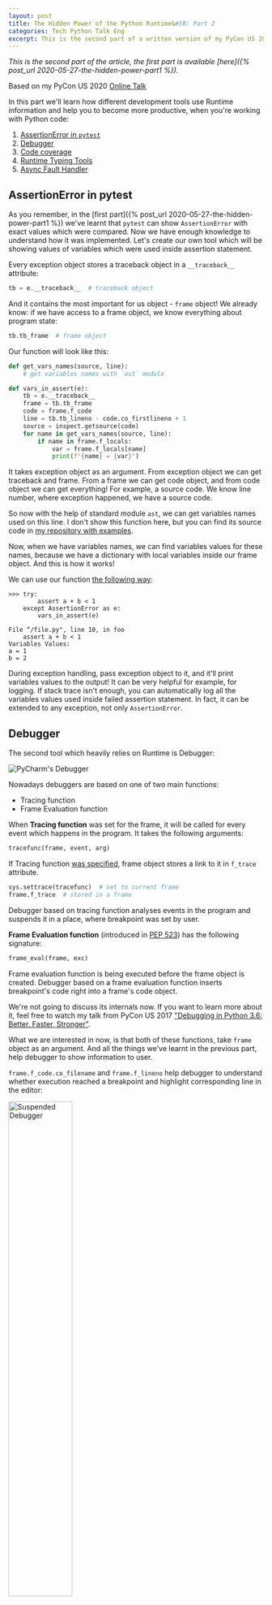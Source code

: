 ```yaml
---
layout: post
title: The Hidden Power of the Python Runtime&#58; Part 2
categories: Tech Python Talk Eng
excerpt: This is the second part of a written version of my PyCon US 2020 talk "The Hidden Power of the Python Runtime". In this article we'll learn how different development tools can use Python Runtime information.
---
```


_This is the second part of the article, the first part is available [here]({% post_url 2020-05-27-the-hidden-power-part1 %})._

Based on my PyCon US 2020 [Online Talk](https://youtu.be/yr6E7FwK_Hw)

In this part we'll learn how different development tools use Runtime information and help you to become more productive, when you're working with Python code:

1. [AssertionError in `pytest`](#assertion)
2. [Debugger](#debugger)
3. [Code coverage](#coverage)
4. [Runtime Typing Tools](#typing)
5. [Async Fault Handler](#handler)

## AssertionError in pytest <a name="assertion"></a>

As you remember, in the [first part]({% post_url 2020-05-27-the-hidden-power-part1 %}) we've learnt that `pytest` can show `AssertionError` with exact values which were compared. Now we have enough knowledge to understand how it was implemented. Let's create our own tool which will be showing values of variables which were used inside assertion statement. 

Every exception object stores a traceback object in a `__traceback__` attribute:

```python
tb = e.__traceback__  # traceback object
```

And it contains the most important for us object - `frame` object! We already know: if we have access to a frame object, we know everything about program state:

```python
tb.tb_frame  # frame object 
```

Our function will look like this: 
```python
def get_vars_names(source, line):
    # get variables names with `ast` module

def vars_in_assert(e):
    tb = e.__traceback__
    frame = tb.tb_frame
    code = frame.f_code
    line = tb.tb_lineno - code.co_firstlineno + 1
    source = inspect.getsource(code)
    for name in get_vars_names(source, line):
        if name in frame.f_locals:
            var = frame.f_locals[name]
            print(f"{name} = {var}")
```

It takes exception object as an argument. From exception object we can get traceback and frame. From a frame we can get code object, and from code object we can get everything! For example, a source code. We know line number, where exception happened, we have a source code.

So now with the help of standard module `ast`, we can get variables names used on this line. I don't show this function here, but you can find its source code in [my repository with examples](https://github.com/Elizaveta239/PyRuntimeTricks/blob/master/assertvars/assert_vars.py).

Now, when we have variables names, we can find variables values for these names, because we have a dictionary with local variables inside our frame object. And this is how it works!

We can use our function [the following way](https://github.com/Elizaveta239/PyRuntimeTricks/blob/master/assertvars/assert_vars_usage.py):
```
>>> try:
        assert a + b < 1
    except AssertionError as e:
        vars_in_assert(e)

File “/file.py", line 10, in foo
    assert a + b < 1
Variables Values:
a = 1
b = 2
``` 

During exception handling, pass exception object to it, and it'll print variables values to the output! It can be very helpful for example, for logging. If stack trace isn't enough, you can automatically log all the variables values used inside failed assertion statement. In fact, it can be extended to any exception, not only `AssertionError`.

## Debugger <a name="debugger"></a>

The second tool which heavily relies on Runtime is Debugger:

![PyCharm's Debugger](../posts_images/the-hidden-power-part2/debugger.png)

Nowadays debuggers are based on one of two main functions: 
* Tracing function
* Frame Evaluation function

When **Tracing function** was set for the frame, it will be called for every event which happens in the program. It takes the following arguments:

```python
tracefunc(frame, event, arg)
```

If Tracing function [was specified](https://docs.python.org/3/library/sys.html#sys.settrace), frame object stores a link to it in `f_trace` attribute. 

```python
sys.settrace(tracefunc)  # set to current frame
frame.f_trace  # stored in a frame
```

Debugger based on tracing function analyses events in the program and suspends it in a place, where breakpoint was set by user.

**Frame Evaluation function** (introduced in [PEP 523](https://www.python.org/dev/peps/pep-0523/)) has the following signature:

```python
frame_eval(frame, exc)
```

Frame evaluation function is being executed before the frame object is created. Debugger based on a frame evaluation function inserts breakpoint's code right into a frame's code object.

We're not going to discuss its internals now. If you want to learn more about it, feel free to watch my talk from PyCon US 2017 ["Debugging in Python 3.6: Better, Faster, Stronger"](https://youtu.be/NdObDUbLjdg).

What we are interested in now, is that both of these functions, take `frame` object as an argument. And all the things we've learnt in the previous part, help debugger to show information to user.

`frame.f_code.co_filename` and `frame.f_lineno` help debugger to understand whether execution reached a breakpoint and highlight corresponding line in the editor:
 
<img src="../posts_images/the-hidden-power-part2/location.png" alt="Suspended Debugger" style="width:50%"/>
 
Variables Pane, where you see values of the local variables is based on `frame.f_locals` dictionary:
 
<img src="../posts_images/the-hidden-power-part2/variables.png" alt="Variables" style="width:50%"/>

A list of frames, which you see during your debug session, is also received from `frame` object by iterating over `frame.f_back` attributes:

<img src="../posts_images/the-hidden-power-part2/frames.png" alt="Frames" style="width:50%"/>

As you can see, information stored inside frames help debugger to work and show you information about current program state.

## Code coverage <a name="coverage"></a>

Another tool we're going to discuss today is a code coverage. 

<img src="../posts_images/the-hidden-power-part2/coverage.png" alt="Code Coverage" style="width:60%"/>

Code coverage helps you to understand which lines in your codebase were executed during run and to check were they covered with tests or not. It's a very important tool, because it gives you a confidence that your codebase is well-developed and maintained.

The most popular library for code coverage in Python is [coverage.py](https://coverage.readthedocs.io/).

<img src="../posts_images/the-hidden-power-part2/sleepy_py.png" alt="Sleepy Python" style="width:30%"/>

`coverage.py` is based on the same tracing function which we've already seen in the debugger. As you already know, tracing function takes 3 arguments, one of which is a frame object. Again, thanks to the frame object, coverage tool can collect information about a filename and a line number which was executed (with `frame.f_code.co_filename` and `frame.f_lineno`), store it and then show it inside your coverage report.

## Runtime Typing Tools <a name="typing"></a>

Another group of tools is Runtime Typing Tools. Tools which collect type information during program execution and then help you to generate type annotations inside your source code:

* [PyAnnotate](https://github.com/dropbox/pyannotate) by Dropbox
* [MonkeyType](https://github.com/Instagram/MonkeyType) by Instagram
* ["Collect Runtime types information"](https://www.jetbrains.com/help/pycharm/debugger-python.html) option in  PyCharm

`PyAnnotate` by Dropbox collects types of function arguments and then inserts type annotations right into your code. `MonkeyType` by Instagram does something similar: it collects information about types of your arguments and then can generate stub files for your project based on collected information. 

The option "Collect Runtime types information" available in PyCharm does something similar as well. If this option is enabled, debugger starts to collect type information about every function which was called. Later, if you would like to generate docstring for some function, PyCharm will use collected information during the generation process. 

`PyAnnotate` and `MonkeyType` are both based on `sys.setprofile()`, which works with profile function, which is similar to tracing function:
 
 ```python
profilefunc(frame, event, arg)
```
 
It takes exactly the same arguments, but it isn't called on every line of your code, it's called only when you call some function or method. It's logical, because for tracing function arguments you need to trace only call events, not *every* event in your program.
 
As I've already said, "Collect Runtime types information" in PyCharm is integrated with debugger, so it also has access to a `frame` object.

So how can we get types of arguments in the current frame? First of all we can get a list of arguments names defined in the current frame, because everything is stored inside a `code` object:

```python
def arg_names(co):
    nargs = co.co_argcount
    names = co.co_varnames
    return list(names[:nargs])

names = arg_names(frame.f_code)
locs = frame.f_locals
objects = [locs[n] for n in names]
```

Also, we have a dictionary with local variables, so we have access to objects and therefore to their types. So, for each function we already know: variables names, their types, and location where this function was defined. We can store this information and use it later for type annotations generation.

This is how all these tools are implemented with the help of `frame` object and corresponding `code` object.

## Async Fault Handler <a name="handler"></a>

In this part we'll learn how Runtime information can help to detect problems with concurrent execution. 

### Concurrent execution

There are two ways to execute tasks concurrently inside one Python process: 
* Threads
* Asynchronous tasks

With the help of standard module `threading` you can start a new thread, which will execute your function concurrently:
```python
import threading

def fun():
    print("Hello!")

t = threading.Thread(target=fun)
t.start()
t.join()
```

For synchronisation between threads in Python there are synchronisation objects. The most fundamental synchronisation object is a lock object:
```python
lock = threading.Lock()
```

Thread can acquire lock object, and it means that the following block of code will be executed by this and only this thread until it will release this lock object. Lock objects are also context managers, so you can work with them with keyword `with`:
```python
lock.acquire()
# only one thread here
lock.release()

with lock:
    # equivalent 
```

### Deadlock
 
Running more than one thread and using lock objects sometimes can lead to a deadlock. Deadlock is a state, when several threads are waiting for resources, which can’t be released.

<img src="../posts_images/the-hidden-power-part2/deadlock.png" alt="Deadlock" style="width:100%"/>

The easiest way to reproduce this situation is the following: create two threads, two lock objects and acquire these lock objects in different orders:

```python
def run1():
    with lock1:
        with lock2:
            # do sth

def run2():
    with lock2:
        with lock1:
            # do sth else

Thread(target=run1).start()
Thread(target=run2).start()
```

First thread acquires lock 1, second thread acquires lock 2. The first thread want to acquire lock 2, but it’s unavailable, so it starts to wait. Second thread want to acquire lock 1, but it’s also unavailable. As you can see, this situation can’t be resolved without program interruption. Because threads will be waiting for their lock objects forever.

### Deadlock detection

If you have a really large codebase, it might be difficult to detect deadlock in your code. And even static code analysis can’t help you here, because deadlock happens at runtime, during code execution.

We’ve already used `sys._getframe()` function, which returns frame object for the current thread. But there is also another useful function `sys.current_frames()`, which returns topmost stack frame for every thread in the current Python process.

With the help of this function we can create our own tool **Fault Handler** for deadlocks detection. This tool will:
* Print tracebacks for threads with some interval
* Help to find deadlock location

But there is one problem: this functionality is _already implemented_ in standard library. A function `dump_traceback()` from module `faulthandler` prints tracebacks of all the running threads to a file.

But not **all** the things were implemented before us! As you remember, there is a second way to execute some code concurrently: asynchronous tasks! And there are very similar synchronisation objects in `asyncio` module and therefore asynchronous deadlock can appear:

```python
alock = asyncio.Lock()

alock.acquire()
# only one task here
alock.release()

async with alock:
    # equivalent 
```

That means that there is a place, where we can apply our fresh knowledge about Python runtime and create asynchronous version of the **Fault Handler**!

### Async Fault Handler

Several useful functions are already implemented inside asyncio module. The first one is `asyncio.all_tasks()`, which returns all the running tasks in a loop. And the second one is task’s method `get_stack()`, which returns list of frames for this task.

Our async fault handler will work like this: in a separate thread we’re running in an infinite loop:
```python
def dump_traceback_later(timeout, loop):
    while True:
        sleep(timeout)
        dump_traceback(loop, timeout)
```
And with a given timeout we dump task’s tracebacks:
```python
def dump_traceback(loop):
    for task in asyncio.all_tasks(loop):
        task.print_stack()
```

You can find the whole source code [here](https://github.com/Elizaveta239/PyRuntimeTricks/blob/master/asyncfaulthandler/async_faulthandler.py).

Now, if we suspect we have an asynchronous deadlock somewhere in our code, we can quickly check it with our **Asynchronous Fault Handler** and find a place, where this deadlock appeared. Great! We’ve implemented simple, but powerful tool for detecting deadlocks with async tasks. And it was the last tool we were going to consider today.


## Conclusion

In this part we’ve learnt about several tools which are based on a program’s Runtime information. I would like to emphasise it one more time that these tools collect information which is impossible to get just from the source code. You can make some assumptions based on source code, but only at runtime you can get the real value of variables and the real program state. This is extremely cool feature of the Runtime-based Development Tools.

I hope, after reading this article you’ll start using Runtime Development Tools more often, because they really help to write more reliable code and find bugs in it much faster. And maybe you’ll even create your own new tool! After this article you have enough information to do it. Good luck!

_This is the second part of the article, the first part is available [here]({% post_url 2020-05-27-the-hidden-power-part1 %})._





 
 
 





